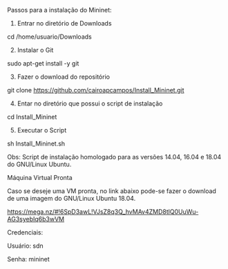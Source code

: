 Passos para a instalação do Mininet:

1. Entrar no diretório de Downloads

cd /home/usuario/Downloads

2. Instalar o Git

sudo apt-get install -y git

3. Fazer o download do repositório

git clone https://github.com/cairoapcampos/Install_Mininet.git

4. Entar no diretório que possui o script de instalação

cd Install_Mininet

5. Executar o Script

sh Install_Mininet.sh


Obs: Script de instalação homologado para as versões 14.04, 16.04 e 18.04 do GNU/Linux Ubuntu.

Máquina Virtual Pronta 

Caso se deseje uma VM pronta, no link abaixo pode-se fazer o download de uma imagem do GNU/Linux Ubuntu 18.04.

https://mega.nz/#!6SpD3awL!VJsZ8q3Q_hvMAv4ZMD8tlQ0UuWu-AG3syebIq6b3wVM

Credenciais:

Usuário: sdn

Senha: mininet
